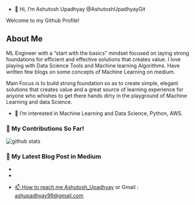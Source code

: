 - 👋 Hi, I’m Ashutosh Upadhyay @AshutoshUpadhyayGit

Welcome to my Github Profile!

## About Me
 ML Engineer with a “start with the basics” mindset focused on laying strong foundations for efficient and effective solutions that creates value.
 I love playing with Data Science Tools and Machine learning Algorithms. 
 Have written few blogs on some concepts of Machine Learning on medium.
 
 Main Focus is to build strong foundation so as to create simple, elegant solutions that creates value and a great source of learning experience for anyone who whishes 
 to get there hands dirty in the playground of Machine Learning and data Science.
 
- 👀 I’m interested in Machine Learning and Data Science, Python, AWS.

### 🌱 My Contributions So Far!
![github stats](https://github-readme-stats.vercel.app/api?username=AshutoshUpadhyayGit&show_icons=true)

### 📝 My Latest Blog Post in Medium
- <a target="_blank" href="https://github-readme-medium-recent-article.vercel.app/medium/@Ashutosh_Upadhyay/0">
- <a target="_blank" href="https://github-readme-medium-recent-article.vercel.app/medium/@Ashutosh_Upadhyay/1">

- 📫 How to reach me [Ashutosh_Upadhyay](https://medium.com/@Ashutosh_Upadhyay) or Gmail : ashupadhyay99@gmail.com

